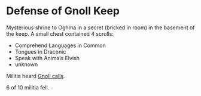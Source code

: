 # Defense of Gnoll Keep

Mysterious shrine to Oghma in a secret (bricked in room)
in the basement of the keep.
A small chest contained 4 scrolls:

- Comprehend Languages in Common
- Tongues in Draconic
- Speak with Animals Elvish
- unknown 


Militia heard [Gnoll calls](https://www.soundsnap.com/tags/hyena).

6 of 10 militia fell.


  
